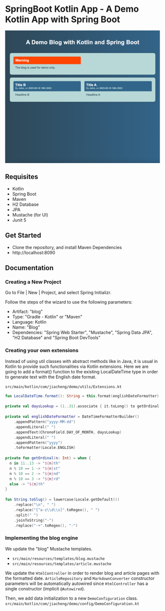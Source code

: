 # SpringBoot Kotlin App - A Demo Kotlin App with Spring Boot

![](https://raw.githubusercontent.com/NEDONION/my-pics-space/main/20230516193018.png)

## Requisites
- Kotlin
- Spring Boot
- Maven
- H2 Database
- JPA
- Mustache (for UI)
- Junit 5 

## Get Started

- Clone the repository, and install Maven Dependencies
- http://localhost:8090


## Documentation
### Creating a New Project

Go to File | New | Project, and select Spring Initializr.

Follow the steps of the wizard to use the following parameters:

- Artifact: "blog"
- Type: "Gradle - Kotlin" or "Maven"
- Language: Kotlin
- Name: "Blog"
- Dependencies: "Spring Web Starter", "Mustache", "Spring Data JPA", "H2 Database" and "Spring Boot DevTools"

### Creating your own extensions

Instead of using util classes with abstract methods like in Java, it is usual in Kotlin to provide such functionalities via Kotlin extensions. Here we are going to add a format() function to the existing LocalDateTime type in order to generate text with the English date format.

`src/main/kotlin/com/jiacheng/demo/utils/Extensions.kt`

```kotlin
fun LocalDateTime.format(): String = this.format(englishDateFormatter)

private val daysLookup = (1..31).associate { it.toLong() to getOrdinal(it) }

private val englishDateFormatter = DateTimeFormatterBuilder()
    .appendPattern("yyyy-MM-dd")
    .appendLiteral(" ")
    .appendText(ChronoField.DAY_OF_MONTH, daysLookup)
    .appendLiteral(" ")
    .appendPattern("yyyy")
    .toFormatter(Locale.ENGLISH)

private fun getOrdinal(n: Int) = when {
  n in 11..13 -> "${n}th"
  n % 10 == 1 -> "${n}st"
  n % 10 == 2 -> "${n}nd"
  n % 10 == 3 -> "${n}rd"
  else -> "${n}th"
}

fun String.toSlug() = lowercase(Locale.getDefault())
    .replace("\n", " ")
    .replace("[^a-z\\d\\s]".toRegex(), " ")
    .split(" ")
    .joinToString("-")
    .replace("-+".toRegex(), "-")
```

### Implementing the blog engine

We update the "blog" Mustache templates.
- `src/main/resources/templates/blog.mustache`
- `src/main/resources/templates/article.mustache`

We update the `HtmlController` in order to render blog and article pages with the formatted date. `ArticleRepository` and `MarkdownConverter` constructor parameters will be automatically autowired since `HtmlController` has a single constructor (implicit `@Autowired`).

Then, we add data initialization to a new `DemoConfiguration` class.
`src/main/kotlin/com/jiacheng/demo/config/DemoConfiguration.kt`
